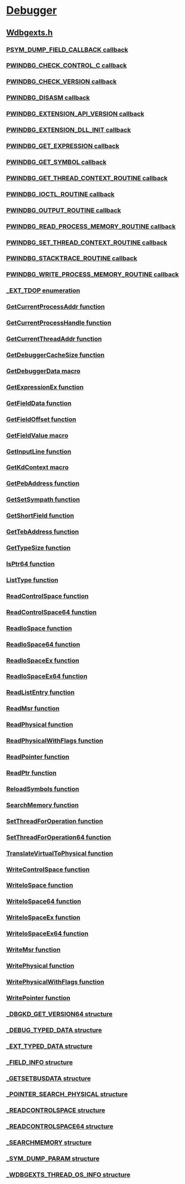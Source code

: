 # [Debugger](../_debugger/index.md)
## [Wdbgexts.h](index.md)
### [PSYM_DUMP_FIELD_CALLBACK callback](../wdbgexts/nc-wdbgexts-psym_dump_field_callback.md)
### [PWINDBG_CHECK_CONTROL_C callback](../wdbgexts/nc-wdbgexts-pwindbg_check_control_c.md)
### [PWINDBG_CHECK_VERSION callback](../wdbgexts/nc-wdbgexts-pwindbg_check_version.md)
### [PWINDBG_DISASM callback](../wdbgexts/nc-wdbgexts-pwindbg_disasm.md)
### [PWINDBG_EXTENSION_API_VERSION callback](../wdbgexts/nc-wdbgexts-pwindbg_extension_api_version.md)
### [PWINDBG_EXTENSION_DLL_INIT callback](../wdbgexts/nc-wdbgexts-pwindbg_extension_dll_init.md)
### [PWINDBG_GET_EXPRESSION callback](../wdbgexts/nc-wdbgexts-pwindbg_get_expression.md)
### [PWINDBG_GET_SYMBOL callback](../wdbgexts/nc-wdbgexts-pwindbg_get_symbol.md)
### [PWINDBG_GET_THREAD_CONTEXT_ROUTINE callback](../wdbgexts/nc-wdbgexts-pwindbg_get_thread_context_routine.md)
### [PWINDBG_IOCTL_ROUTINE callback](../wdbgexts/nc-wdbgexts-pwindbg_ioctl_routine.md)
### [PWINDBG_OUTPUT_ROUTINE callback](../wdbgexts/nc-wdbgexts-pwindbg_output_routine.md)
### [PWINDBG_READ_PROCESS_MEMORY_ROUTINE callback](../wdbgexts/nc-wdbgexts-pwindbg_read_process_memory_routine.md)
### [PWINDBG_SET_THREAD_CONTEXT_ROUTINE callback](../wdbgexts/nc-wdbgexts-pwindbg_set_thread_context_routine.md)
### [PWINDBG_STACKTRACE_ROUTINE callback](../wdbgexts/nc-wdbgexts-pwindbg_stacktrace_routine.md)
### [PWINDBG_WRITE_PROCESS_MEMORY_ROUTINE callback](../wdbgexts/nc-wdbgexts-pwindbg_write_process_memory_routine.md)
### [_EXT_TDOP enumeration](../wdbgexts/ne-wdbgexts-_ext_tdop.md)
### [GetCurrentProcessAddr function](../wdbgexts/nf-wdbgexts-getcurrentprocessaddr.md)
### [GetCurrentProcessHandle function](../wdbgexts/nf-wdbgexts-getcurrentprocesshandle.md)
### [GetCurrentThreadAddr function](../wdbgexts/nf-wdbgexts-getcurrentthreadaddr.md)
### [GetDebuggerCacheSize function](../wdbgexts/nf-wdbgexts-getdebuggercachesize.md)
### [GetDebuggerData macro](../wdbgexts/nf-wdbgexts-getdebuggerdata.md)
### [GetExpressionEx function](../wdbgexts/nf-wdbgexts-getexpressionex.md)
### [GetFieldData function](../wdbgexts/nf-wdbgexts-getfielddata.md)
### [GetFieldOffset function](../wdbgexts/nf-wdbgexts-getfieldoffset.md)
### [GetFieldValue macro](../wdbgexts/nf-wdbgexts-getfieldvalue.md)
### [GetInputLine function](../wdbgexts/nf-wdbgexts-getinputline.md)
### [GetKdContext macro](../wdbgexts/nf-wdbgexts-getkdcontext.md)
### [GetPebAddress function](../wdbgexts/nf-wdbgexts-getpebaddress.md)
### [GetSetSympath function](../wdbgexts/nf-wdbgexts-getsetsympath.md)
### [GetShortField function](../wdbgexts/nf-wdbgexts-getshortfield.md)
### [GetTebAddress function](../wdbgexts/nf-wdbgexts-gettebaddress.md)
### [GetTypeSize function](../wdbgexts/nf-wdbgexts-gettypesize.md)
### [IsPtr64 function](../wdbgexts/nf-wdbgexts-isptr64.md)
### [ListType function](../wdbgexts/nf-wdbgexts-listtype.md)
### [ReadControlSpace function](../wdbgexts/nf-wdbgexts-readcontrolspace.md)
### [ReadControlSpace64 function](../wdbgexts/nf-wdbgexts-readcontrolspace64.md)
### [ReadIoSpace function](../wdbgexts/nf-wdbgexts-readiospace.md)
### [ReadIoSpace64 function](../wdbgexts/nf-wdbgexts-readiospace64.md)
### [ReadIoSpaceEx function](../wdbgexts/nf-wdbgexts-readiospaceex.md)
### [ReadIoSpaceEx64 function](../wdbgexts/nf-wdbgexts-readiospaceex64.md)
### [ReadListEntry function](../wdbgexts/nf-wdbgexts-readlistentry.md)
### [ReadMsr function](../wdbgexts/nf-wdbgexts-readmsr.md)
### [ReadPhysical function](../wdbgexts/nf-wdbgexts-readphysical.md)
### [ReadPhysicalWithFlags function](../wdbgexts/nf-wdbgexts-readphysicalwithflags.md)
### [ReadPointer function](../wdbgexts/nf-wdbgexts-readpointer.md)
### [ReadPtr function](../wdbgexts/nf-wdbgexts-readptr.md)
### [ReloadSymbols function](../wdbgexts/nf-wdbgexts-reloadsymbols.md)
### [SearchMemory function](../wdbgexts/nf-wdbgexts-searchmemory.md)
### [SetThreadForOperation function](../wdbgexts/nf-wdbgexts-setthreadforoperation.md)
### [SetThreadForOperation64 function](../wdbgexts/nf-wdbgexts-setthreadforoperation64.md)
### [TranslateVirtualToPhysical function](../wdbgexts/nf-wdbgexts-translatevirtualtophysical.md)
### [WriteControlSpace function](../wdbgexts/nf-wdbgexts-writecontrolspace.md)
### [WriteIoSpace function](../wdbgexts/nf-wdbgexts-writeiospace.md)
### [WriteIoSpace64 function](../wdbgexts/nf-wdbgexts-writeiospace64.md)
### [WriteIoSpaceEx function](../wdbgexts/nf-wdbgexts-writeiospaceex.md)
### [WriteIoSpaceEx64 function](../wdbgexts/nf-wdbgexts-writeiospaceex64.md)
### [WriteMsr function](../wdbgexts/nf-wdbgexts-writemsr.md)
### [WritePhysical function](../wdbgexts/nf-wdbgexts-writephysical.md)
### [WritePhysicalWithFlags function](../wdbgexts/nf-wdbgexts-writephysicalwithflags.md)
### [WritePointer function](../wdbgexts/nf-wdbgexts-writepointer.md)
### [_DBGKD_GET_VERSION64 structure](../wdbgexts/ns-wdbgexts-_dbgkd_get_version64.md)
### [_DEBUG_TYPED_DATA structure](../wdbgexts/ns-wdbgexts-_debug_typed_data.md)
### [_EXT_TYPED_DATA structure](../wdbgexts/ns-wdbgexts-_ext_typed_data.md)
### [_FIELD_INFO structure](../wdbgexts/ns-wdbgexts-_field_info.md)
### [_GETSETBUSDATA structure](../wdbgexts/ns-wdbgexts-_getsetbusdata.md)
### [_POINTER_SEARCH_PHYSICAL structure](../wdbgexts/ns-wdbgexts-_pointer_search_physical.md)
### [_READCONTROLSPACE structure](../wdbgexts/ns-wdbgexts-_readcontrolspace.md)
### [_READCONTROLSPACE64 structure](../wdbgexts/ns-wdbgexts-_readcontrolspace64.md)
### [_SEARCHMEMORY structure](../wdbgexts/ns-wdbgexts-_searchmemory.md)
### [_SYM_DUMP_PARAM structure](../wdbgexts/ns-wdbgexts-_sym_dump_param.md)
### [_WDBGEXTS_THREAD_OS_INFO structure](../wdbgexts/ns-wdbgexts-_wdbgexts_thread_os_info.md)
